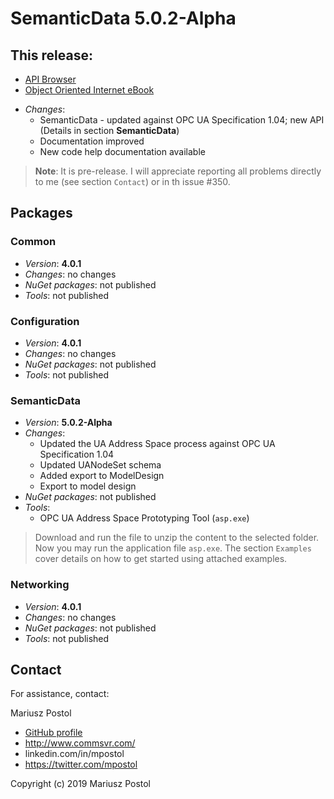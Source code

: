 ﻿
# SemanticData **5.0.2-Alpha**

## This release:

* [API Browser](http://www.commsvr.com/download/OPC-UA-OOI/index.html)
* [Object Oriented Internet eBook](https://commsvr.gitbook.io/ooi)

- *Changes*:
  - SemanticData - updated against OPC UA Specification 1.04; new API (Details in section **SemanticData**) 
  - Documentation improved
  - New code help documentation available

> **Note**: It is pre-release. I will appreciate reporting all problems directly to me (see section `Contact`) or in th issue #350.

## Packages

### Common

- *Version*: **4.0.1**
- *Changes*: no changes
- *NuGet packages*: not published
- *Tools*: not published

### Configuration

- *Version*: **4.0.1**
- *Changes*: no changes
- *NuGet packages*: not published
- *Tools*: not published

### SemanticData

- *Version*: **5.0.2-Alpha**
- *Changes*:
  - Updated the UA Address Space process against OPC UA Specification 1.04
  - Updated UANodeSet schema
  - Added export to ModelDesign
  - Export to model design
- *NuGet packages*: not published
- *Tools*:
  - OPC UA Address Space Prototyping Tool (`asp.exe`)

> Download and run the file to unzip the content to the selected folder. Now you may run the application file `asp.exe`. The section `Examples` cover details on how to get started using attached examples.

### Networking

- *Version*: **4.0.1**
- *Changes*: no changes
- *NuGet packages*: not published
- *Tools*: not published

## Contact

For assistance, contact:

Mariusz Postol

- [GitHub profile](https://github.com/mpostol)
- http://www.commsvr.com/
- linkedin.com/in/mpostol
- https://twitter.com/mpostol

Copyright (c) 2019 Mariusz Postol


